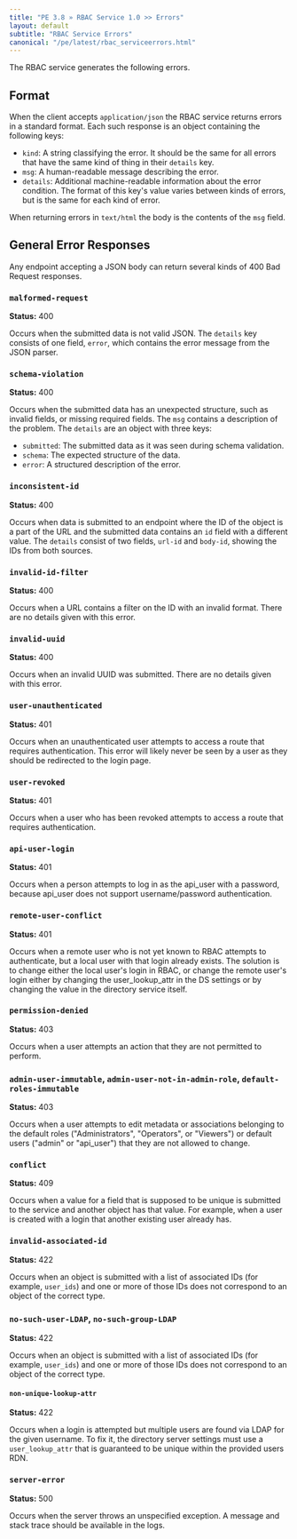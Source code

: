 ```yaml
---
title: "PE 3.8 » RBAC Service 1.0 >> Errors"
layout: default
subtitle: "RBAC Service Errors"
canonical: "/pe/latest/rbac_serviceerrors.html"
---
```


The RBAC service generates the following errors.
## Format

When the client accepts `application/json` the RBAC service returns errors in a standard format. Each such response is an object containing the following keys:

* `kind`: A string classifying the error. It should be the same for all errors that have the same kind of thing in their `details` key.
* `msg`: A human-readable message describing the error.
* `details`: Additional machine-readable information about the error condition. The format of this key's value varies between kinds of errors, but is the same for each kind of error.

When returning errors in `text/html` the body is the contents of the `msg` field.

## General Error Responses

Any endpoint accepting a JSON body can return several kinds of 400
Bad Request responses.

### `malformed-request`

**Status:** 400

Occurs when the submitted data is not valid JSON. The `details` key consists of one field, `error`, which contains the error message from the JSON parser.

### `schema-violation`

**Status:** 400

Occurs when the submitted data has an unexpected structure, such as invalid fields, or missing required fields. The `msg` contains a description of the problem. The `details` are an object with three keys:

  * `submitted`: The submitted data as it was seen during schema validation.
  * `schema`: The expected structure of the data.
  * `error`: A structured description of the error.

### `inconsistent-id`

**Status:** 400

Occurs when data is submitted to an endpoint where the ID of the object is a part of the URL and the submitted data contains an `id` field with a different value. The `details` consist of two fields, `url-id` and `body-id`, showing the IDs from both sources.

### `invalid-id-filter`

**Status:** 400

Occurs when a URL contains a filter on the ID with an invalid format. There are no details given with this error.

### `invalid-uuid`

**Status:** 400

Occurs when an invalid UUID was submitted. There are no details given with this error.

### `user-unauthenticated`

**Status:** 401

Occurs when an unauthenticated user attempts to access a route that requires authentication. This error will likely never be seen by a user as they should be redirected to the login page.

### `user-revoked`

**Status:** 401

Occurs when a user who has been revoked attempts to access a route that requires authentication.

### `api-user-login`

**Status:** 401

Occurs when a person attempts to log in as the api_user with a password, because api_user does not support username/password authentication.

### `remote-user-conflict`

**Status:** 401

Occurs when a remote user who is not yet known to RBAC attempts to authenticate, but a local user with that login already exists. The solution is to change either the local user's login in RBAC, or change the remote user's login either by changing the user_lookup_attr in the DS settings or by changing
the value in the directory service itself.

### `permission-denied`

**Status:** 403

Occurs when a user attempts an action that they are not permitted to perform.

### `admin-user-immutable`, `admin-user-not-in-admin-role`, `default-roles-immutable`

**Status:** 403

Occurs when a user attempts to edit metadata or associations belonging to
the default roles ("Administrators", "Operators", or "Viewers") or default users
("admin" or "api_user") that they are not allowed to change.

### `conflict`

**Status:** 409

Occurs when a value for a field that is supposed to be unique is
submitted to the service and another object has that value. For example, when a user is
created with a login that another existing user already has.

### `invalid-associated-id`

**Status:** 422

Occurs when an object is submitted with a list of associated IDs (for example,
`user_ids`) and one or more of those IDs does not correspond to an object of the
correct type.

### `no-such-user-LDAP`, `no-such-group-LDAP`

**Status:** 422

Occurs when an object is submitted with a list of associated IDs (for example,
`user_ids`) and one or more of those IDs does not correspond to an object of the
correct type.

#### `non-unique-lookup-attr`

**Status:** 422

Occurs when a login is attempted but multiple users are found via
LDAP for the given username. To fix it, the directory server settings
must use a `user_lookup_attr` that is guaranteed to be unique within
the provided users RDN.

### `server-error`

**Status:** 500

Occurs when the server throws an unspecified exception. A message and stack
trace should be available in the logs.